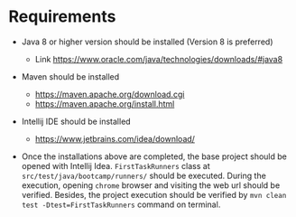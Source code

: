# Requirements

* Java 8 or higher version should be installed (Version 8 is preferred)

  * Link https://www.oracle.com/java/technologies/downloads/#java8


* Maven should be installed 
  * https://maven.apache.org/download.cgi
  * https://maven.apache.org/install.html


* Intellij IDE should be installed
  * https://www.jetbrains.com/idea/download/


* Once the installations above are completed, the base project should be opened with Intellij Idea.
`FirstTaskRunners` class at `src/test/java/bootcamp/runners/` should be executed. During the execution, opening `chrome` browser
and visiting the web url should be verified. Besides, the project execution should be verified by `mvn clean test -Dtest=FirstTaskRunners` command on terminal.


